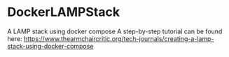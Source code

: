 # DockerLAMPStack
A LAMP stack using docker compose
A step-by-step tutorial can be found here:
https://www.thearmchaircritic.org/tech-journals/creating-a-lamp-stack-using-docker-compose
